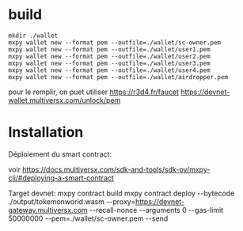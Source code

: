 # build
    
    mkdir ./wallet
    mxpy wallet new --format pem --outfile=./wallet/sc-owner.pem
    mxpy wallet new --format pem --outfile=./wallet/user1.pem
    mxpy wallet new --format pem --outfile=./wallet/user2.pem
    mxpy wallet new --format pem --outfile=./wallet/user3.pem
    mxpy wallet new --format pem --outfile=./wallet/user4.pem
    mxpy wallet new --format pem --outfile=./wallet/airdropper.pem

pour le remplir, on puet utiliser 
https://r3d4.fr/faucet
https://devnet-wallet.multiversx.com/unlock/pem

# Installation

Déploiement du smart contract:

voir https://docs.multiversx.com/sdk-and-tools/sdk-py/mxpy-cli/#deploying-a-smart-contract


Target devnet:
    mxpy contract build
    mxpy contract deploy --bytecode ./output/tokemonworld.wasm --proxy=https://devnet-gateway.multiversx.com --recall-nonce --arguments 0 --gas-limit 50000000 --pem=./wallet/sc-owner.pem --send

